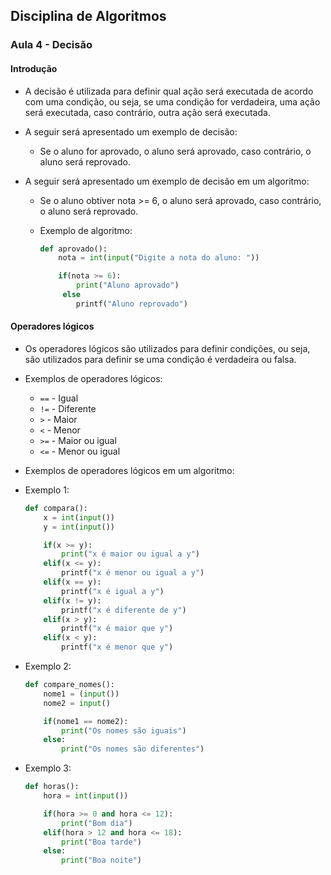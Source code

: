 ## Disciplina de Algoritmos

### Aula 4 - Decisão

#### Introdução

- A decisão é utilizada para definir qual ação será executada de acordo com uma condição, ou seja, se uma condição for verdadeira, uma ação será executada, caso contrário, outra ação será executada.

- A seguir será apresentado um exemplo de decisão:

    - Se o aluno for aprovado, o aluno será aprovado, caso contrário, o aluno será reprovado.

- A seguir será apresentado um exemplo de decisão em um algoritmo:

    - Se o aluno obtiver nota >= 6, o aluno será aprovado, caso contrário, o aluno será reprovado.

    - Exemplo de algoritmo:

        ```python
        def aprovado():
            nota = int(input("Digite a nota do aluno: "))

            if(nota >= 6):
                print("Aluno aprovado")
             else 
                printf("Aluno reprovado")
        ```
#### Operadores lógicos

- Os operadores lógicos são utilizados para definir condições, ou seja, são utilizados para definir se uma condição é verdadeira ou falsa.

- Exemplos de operadores lógicos:

    - `==` - Igual
    - `!=` - Diferente
    - `>` - Maior
    - `<` - Menor
    - `>=` - Maior ou igual
    - `<=` - Menor ou igual

- Exemplos de operadores lógicos em um algoritmo:

- Exemplo 1:

    ```python
    def compara():
        x = int(input())
        y = int(input())

        if(x >= y):
            print("x é maior ou igual a y")
        elif(x <= y):
            printf("x é menor ou igual a y")
        elif(x == y):
            printf("x é igual a y")
        elif(x != y):
            printf("x é diferente de y")
        elif(x > y):
            printf("x é maior que y")
        elif(x < y):
            printf("x é menor que y")
    ```
- Exemplo 2:

    ```python
    def compare_nomes():
        nome1 = (input())
        nome2 = input()

        if(nome1 == nome2):
            print("Os nomes são iguais")
        else:
            print("Os nomes são diferentes")
    ```
- Exemplo 3:

    ```python
    def horas():
        hora = int(input())

        if(hora >= 0 and hora <= 12):
            print("Bom dia")
        elif(hora > 12 and hora <= 18):
            print("Boa tarde")
        else:
            print("Boa noite")
    ```